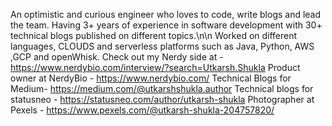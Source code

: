 An optimistic and curious engineer who loves to code, write blogs and lead the team.
Having 3+ years of experience in software development with 30+ technical blogs published on different topics.\n\n
Worked on different languages, CLOUDS and serverless platforms such as Java, Python, AWS ,GCP and openWhisk.
Check out my Nerdy side at - https://www.nerdybio.com/interview/?search=Utkarsh.Shukla
Product owner at NerdyBio - https://www.nerdybio.com/
Technical Blogs for Medium- https://medium.com/@utkarshshukla.author
Technical blogs for statusneo - https://statusneo.com/author/utkarsh-shukla
Photographer at Pexels - https://www.pexels.com/@utkarsh-shukla-204757820/
